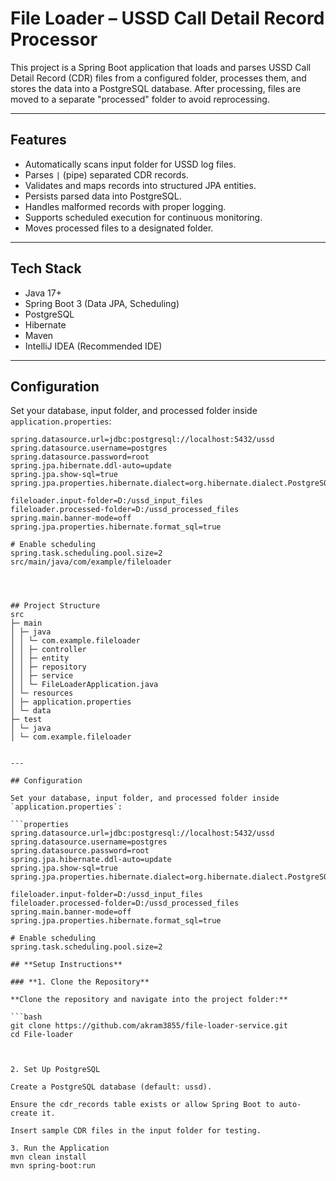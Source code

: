 # File Loader – USSD Call Detail Record Processor

This project is a Spring Boot application that loads and parses USSD Call Detail Record (CDR) files from a configured folder, processes them, and stores the data into a PostgreSQL database. After processing, files are moved to a separate "processed" folder to avoid reprocessing.

---

## Features
- Automatically scans input folder for USSD log files.
- Parses `|` (pipe) separated CDR records.
- Validates and maps records into structured JPA entities.
- Persists parsed data into PostgreSQL.
- Handles malformed records with proper logging.
- Supports scheduled execution for continuous monitoring.
- Moves processed files to a designated folder.

---

## Tech Stack
- Java 17+
- Spring Boot 3 (Data JPA, Scheduling)
- PostgreSQL
- Hibernate
- Maven
- IntelliJ IDEA (Recommended IDE)

---

## Configuration
Set your database, input folder, and processed folder inside `application.properties`:

```properties
spring.datasource.url=jdbc:postgresql://localhost:5432/ussd
spring.datasource.username=postgres
spring.datasource.password=root
spring.jpa.hibernate.ddl-auto=update
spring.jpa.show-sql=true
spring.jpa.properties.hibernate.dialect=org.hibernate.dialect.PostgreSQLDialect

fileloader.input-folder=D:/ussd_input_files
fileloader.processed-folder=D:/ussd_processed_files
spring.main.banner-mode=off
spring.jpa.properties.hibernate.format_sql=true

# Enable scheduling
spring.task.scheduling.pool.size=2
src/main/java/com/example/fileloader




## Project Structure
src
├─ main
│ ├─ java
│ │ └─ com.example.fileloader
│ │ ├─ controller
│ │ ├─ entity
│ │ ├─ repository
│ │ ├─ service
│ │ └─ FileLoaderApplication.java
│ └─ resources
│ ├─ application.properties
│ └─ data
├─ test
│ └─ java
│ └─ com.example.fileloader


---

## Configuration

Set your database, input folder, and processed folder inside `application.properties`:

```properties
spring.datasource.url=jdbc:postgresql://localhost:5432/ussd
spring.datasource.username=postgres
spring.datasource.password=root
spring.jpa.hibernate.ddl-auto=update
spring.jpa.show-sql=true
spring.jpa.properties.hibernate.dialect=org.hibernate.dialect.PostgreSQLDialect

fileloader.input-folder=D:/ussd_input_files
fileloader.processed-folder=D:/ussd_processed_files
spring.main.banner-mode=off
spring.jpa.properties.hibernate.format_sql=true

# Enable scheduling
spring.task.scheduling.pool.size=2

## **Setup Instructions**

### **1. Clone the Repository**

**Clone the repository and navigate into the project folder:**

```bash
git clone https://github.com/akram3855/file-loader-service.git
cd File-loader



2. Set Up PostgreSQL

Create a PostgreSQL database (default: ussd).

Ensure the cdr_records table exists or allow Spring Boot to auto-create it.

Insert sample CDR files in the input folder for testing.

3. Run the Application
mvn clean install
mvn spring-boot:run

